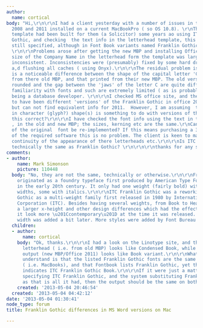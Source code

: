 ```yaml
---
author:
  name: cortical
body: "Hi,\r\n\r\nI had a client yesterday with a number of issues in their MS office
  2008 and 2011 installed on a current MacBookPro ( so OS 10.8). \r\nThe letterhead
  template had been built for them (a Solicitor) some years ao using ITC Franklin
  Gothic, and checking  the text info in the letterhead template, this was what is
  still specified, although in Font Book variants named Franklin Gothic are listed.
  \r\n\r\nProblems arose after getting the new MBP and installing Office 2011. THe
  size of the Company Name in the letterhead form the template was larger , but also
  inconsistent. Inconsistencies were (presumably) fixed by some hard drive error repairs
  a,d flushing all caches ( using Onyx).\r\n\r\nThe residual problem is that there
  is a noticeable difference between the shape of the capital letter 'C'  as printed
  from there old MBP, and that printed from their new MBP. The old version  is less
  rounded and the gap between the 'jaws' of the letter C are quite different.  My
  familiarity with fonts and such are extremely limited ( as is probably apparent),
  being a database developer. \r\n\r\nI checked MS office site, and there appears
  to have been different 'versions' of the Franklin Gothic in office 2008 and later,
  but can not find equivalent info for 2011.  However, I am assuming  the diference
  in character (glyph?) shape(s) is something to do with versions of the Font. Is
  this correct?\r\n\r\nI have checked the font info using the text in the template
  , in the old and new MBP; the sizes, kerning etc are the same.\r\nCan the subtleties
  of the original  font be re-implemented? If this means purchasing a 3rd part copy
  of the required software this is no problem. The client is keen to maintain precise
  continuity of the appearance of there letterheads etc.\r\n\r\nIs ITC Franklin Gothic
  technically the same as Franklin Gothic? \r\n\r\n\r\nthanks for any suggestions\r\n\r\n\r\n"
comments:
- author:
    name: Mark Simonson
    picture: 110448
  body: "No, they are not the same, technically or otherwise.\r\n\r\nFranklin Gothic
    originated as a foundry typeface first produced by American Type Founders (ATF)
    in the early 20th century. It only had one weight (fairly bold) with four different
    widths, some with italics.\r\n\r\nITC Franklin Gothic was a reworking of Franklin
    Gothic as a multi-weight family first released in 1980 by International Typeface
    Corporation (ITC). Besides having several weights, from Book to Heavy, it has
    a larger x-height and other design differences which had the effect of making
    it look more \u201Ccontemporary\u201D at the time it was released. A condensed
    width was added a bit later. More styles were added by Font Bureau more recently."
  children:
  - author:
      name: cortical
    body: "Ok, thanks.\r\n\r\nI had a look on the Linotype site, and the original
      letterhead ( i.e. from old MBP) looks like Condensed Book, while the current
      output (new MBP/Office 2011) looks like Book variant.\r\n\r\nWhat I don't yet
      understand is that the listed Franklin Gothic fonts are the same on both systems
      ( i.e. MacBooks), and that Fontbook lists Franklin Gothic, yet the Word template
      indicates ITC Franklin Gothic Book.\r\n\r\nIf it were just a matter of the template
      specifying ITC Franklin Gothic, and the system substituting Franklin Gothic
      as that is all it had, then the output should be the same on both computers.\r\n"
    created: '2013-05-04 20:46:54'
  created: '2013-05-04 04:42:12'
date: '2013-05-04 01:30:41'
node_type: forum
title: Franklin Gothic differences in MS Word versions on Mac

---
```

